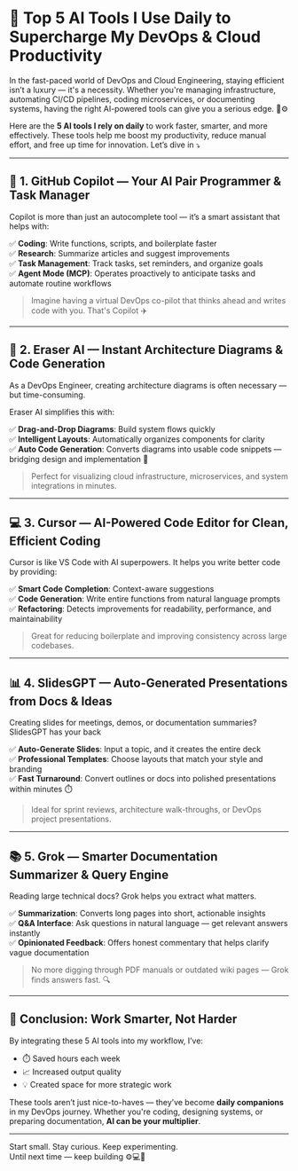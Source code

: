# 🚀 Top 5 AI Tools I Use Daily to Supercharge My DevOps & Cloud Productivity

In the fast-paced world of DevOps and Cloud Engineering, staying efficient isn’t a luxury — it's a necessity. Whether you're managing infrastructure, automating CI/CD pipelines, coding microservices, or documenting systems, having the right AI-powered tools can give you a serious edge. 🧠⚙️

Here are the **5 AI tools I rely on daily** to work faster, smarter, and more effectively. These tools help me boost my productivity, reduce manual effort, and free up time for innovation. Let’s dive in ⤵️

---

## 🔧 1. GitHub Copilot — Your AI Pair Programmer & Task Manager

Copilot is more than just an autocomplete tool — it’s a smart assistant that helps with:

✅ **Coding**: Write functions, scripts, and boilerplate faster  
✅ **Research**: Summarize articles and suggest improvements  
✅ **Task Management**: Track tasks, set reminders, and organize goals  
✅ **Agent Mode (MCP)**: Operates proactively to anticipate tasks and automate routine workflows

> Imagine having a virtual DevOps co-pilot that thinks ahead and writes code with you. That's Copilot ✈️

---

## 📐 2. Eraser AI — Instant Architecture Diagrams & Code Generation

As a DevOps Engineer, creating architecture diagrams is often necessary — but time-consuming.

Eraser AI simplifies this with:

✅ **Drag-and-Drop Diagrams**: Build system flows quickly  
✅ **Intelligent Layouts**: Automatically organizes components for clarity  
✅ **Auto Code Generation**: Converts diagrams into usable code snippets — bridging design and implementation 🔗

> Perfect for visualizing cloud infrastructure, microservices, and system integrations in minutes.

---

## 💻 3. Cursor — AI-Powered Code Editor for Clean, Efficient Coding

Cursor is like VS Code with AI superpowers. It helps you write better code by providing:

✅ **Smart Code Completion**: Context-aware suggestions  
✅ **Code Generation**: Write entire functions from natural language prompts  
✅ **Refactoring**: Detects improvements for readability, performance, and maintainability

> Great for reducing boilerplate and improving consistency across large codebases.

---

## 📊 4. SlidesGPT — Auto-Generated Presentations from Docs & Ideas

Creating slides for meetings, demos, or documentation summaries? SlidesGPT has your back

✅ **Auto-Generate Slides**: Input a topic, and it creates the entire deck  
✅ **Professional Templates**: Choose layouts that match your style and branding  
✅ **Fast Turnaround**: Convert outlines or docs into polished presentations within minutes ⏱️

> Ideal for sprint reviews, architecture walk-throughs, or DevOps project presentations.

---

## 📚 5. Grok — Smarter Documentation Summarizer & Query Engine

Reading large technical docs? Grok helps you extract what matters.

✅ **Summarization**: Converts long pages into short, actionable insights  
✅ **Q&A Interface**: Ask questions in natural language — get relevant answers instantly  
✅ **Opinionated Feedback**: Offers honest commentary that helps clarify vague documentation

> No more digging through PDF manuals or outdated wiki pages — Grok finds answers fast. 🔍

---

## 🎯 Conclusion: Work Smarter, Not Harder

By integrating these 5 AI tools into my workflow, I’ve:

- ⏱️ Saved hours each week
- 📈 Increased output quality
- 💡 Created space for more strategic work

These tools aren’t just nice-to-haves — they’ve become **daily companions** in my DevOps journey. Whether you're coding, designing systems, or preparing documentation, **AI can be your multiplier**.

---

Start small. Stay curious. Keep experimenting.  
Until next time — keep building ⚙️💻🚀
